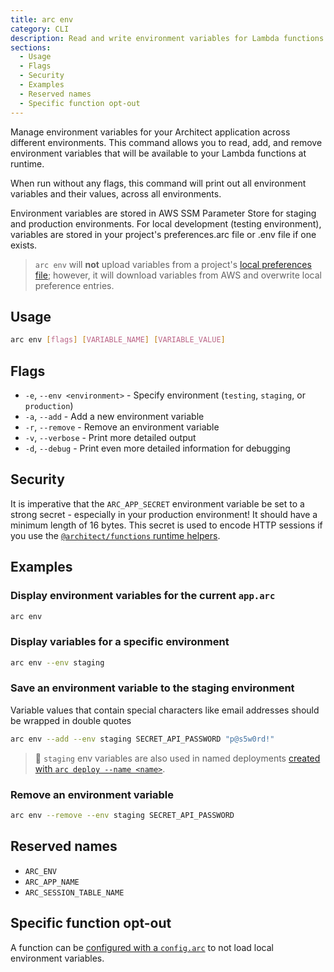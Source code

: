 ```yaml
---
title: arc env
category: CLI
description: Read and write environment variables for Lambda functions.
sections:
  - Usage
  - Flags
  - Security
  - Examples
  - Reserved names
  - Specific function opt-out
---
```


Manage environment variables for your Architect application across different environments. This command allows you to read, add, and remove environment variables that will be available to your Lambda functions at runtime.

When run without any flags, this command will print out all environment variables and their values, across all environments.

Environment variables are stored in AWS SSM Parameter Store for staging and production environments. For local development (testing environment), variables are stored in your project's preferences.arc file or .env file if one exists.

> `arc env` will **not** upload variables from a project's [local preferences file](../configuration/local-preferences#%40env); however, it will download variables from AWS and overwrite local preference entries.

## Usage

```bash
arc env [flags] [VARIABLE_NAME] [VARIABLE_VALUE]
```

## Flags

- `-e`, `--env <environment>` - Specify environment (`testing`, `staging`, or `production`)
- `-a`, `--add` - Add a new environment variable
- `-r`, `--remove` - Remove an environment variable
- `-v`, `--verbose` - Print more detailed output
- `-d`, `--debug` - Print even more detailed information for debugging

## Security

It is imperative that the `ARC_APP_SECRET` environment variable be set to a strong secret - especially in your production environment! It should have a minimum length of 16 bytes. This secret is used to encode HTTP sessions if you use the [`@architect/functions` runtime helpers](../runtime-helpers/node.js#arc.http.session).

## Examples

### Display environment variables for the current `app.arc`

```bash
arc env
```

### Display variables for a specific environment

```bash
arc env --env staging
```

### Save an environment variable to the staging environment

Variable values that contain special characters like email addresses should be wrapped in double quotes

```bash
arc env --add --env staging SECRET_API_PASSWORD "p@s5w0rd!"
```

> 💁  `staging` env variables are also used in named deployments [created with `arc deploy --name <name>`](./deploy).

### Remove an environment variable

```bash
arc env --remove --env staging SECRET_API_PASSWORD
```

## Reserved names

- `ARC_ENV`
- `ARC_APP_NAME`
- `ARC_SESSION_TABLE_NAME`

## Specific function opt-out

A function can be [configured with a `config.arc`](../configuration/function-config#%40arc) to not load local environment variables.

